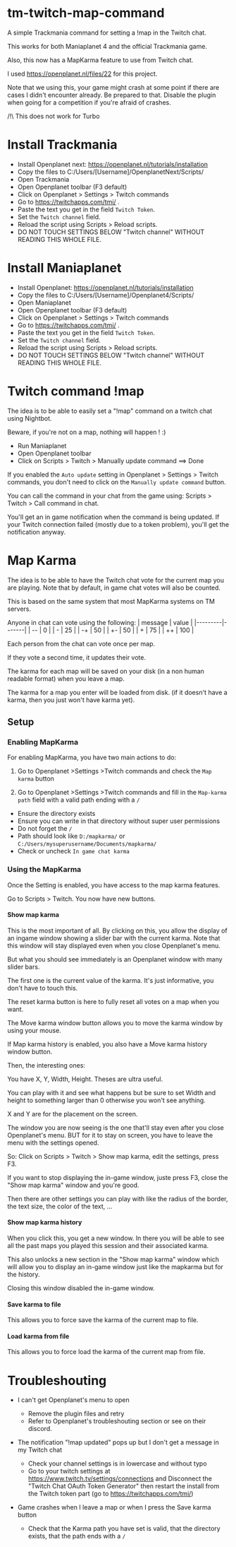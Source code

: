 # tm-twitch-map-command
A simple Trackmania command for setting a !map in the Twitch chat.

This works for both Maniaplanet 4 and the official Trackmania game.

Also, this now has a MapKarma feature to use from Twitch chat.

I used https://openplanet.nl/files/22 for this project.

Note that we using this, your game might crash at some point if there are cases I didn't encounter already. Be prepared to that. Disable the plugin when going for a competition if you're afraid of crashes.

/!\ This does not work for Turbo

# Install Trackmania

- Install Openplanet next: https://openplanet.nl/tutorials/installation
- Copy the files to C:/Users/[Username]/OpenplanetNext/Scripts/
- Open Trackmania
- Open Openplanet toolbar (F3 default)
- Click on Openplanet > Settings > Twitch commands
- Go to https://twitchapps.com/tmi/ .
- Paste the text you get in the field `Twitch Token`.
- Set the `Twitch channel` field.
- Reload the script using Scripts > Reload scripts.
- DO NOT TOUCH SETTINGS BELOW "Twitch channel" WITHOUT READING THIS WHOLE FILE.

# Install Maniaplanet

- Install Openplanet: https://openplanet.nl/tutorials/installation
- Copy the files to C:/Users/[Username]/Openplanet4/Scripts/
- Open Maniaplanet
- Open Openplanet toolbar (F3 default)
- Click on Openplanet > Settings > Twitch commands
- Go to https://twitchapps.com/tmi/ .
- Paste the text you get in the field `Twitch Token`.
- Set the `Twitch channel` field.
- Reload the script using Scripts > Reload scripts.
- DO NOT TOUCH SETTINGS BELOW "Twitch channel" WITHOUT READING THIS WHOLE FILE.

# Twitch command !map

The idea is to be able to easily set a "!map" command on a twitch chat using Nightbot.

Beware, if you're not on a map, nothing will happen ! :)

- Run Maniaplanet
- Open Openplanet toolbar
- Click on Scripts > Twitch > Manually update command
==> Done

If you enabled the `Auto update` setting in Openplanet > Settings > Twitch commands, you don't need to click on the `Manually update command` button.

You can call the command in your chat from the game using: Scripts > Twitch > Call command in chat.

You'll get an in game notification when the command is being updated. If your Twitch connection failed (mostly due to a token problem), you'll get the notification anyway.

# Map Karma

The idea is to be able to have the Twitch chat vote for the current map you are playing.
Note that by default, in game chat votes will also be counted.

This is based on the same system that most MapKarma systems on TM servers.

Anyone in chat can vote using the following:
| message | value |
|---------|-------|
| --      | 0     |
| -       | 25    |
| -+      | 50    |
| +-      | 50    |
| +       | 75    |
| ++      | 100   |

Each person from the chat can vote once per map.

If they vote a second time, it updates their vote.

The karma for each map will be saved on your disk (in a non human readable format) when you leave a map.

The karma for a map you enter will be loaded from disk. (if it doesn't have a karma, then you just won't have karma yet).

## Setup

### Enabling MapKarma

For enabling MapKarma, you have two main actions to do:

1. Go to Openplanet >Settings >Twitch commands and check the `Map karma` button

2. Go to Openplanet >Settings >Twitch commands and fill in the `Map-karma path` field with a valid path ending with a `/`
- Ensure the directory exists
- Ensure you can write in that directory without super user permissions
- Do not forget the `/`
- Path should look like `D:/mapkarma/` or `C:/Users/mysuperusername/Documents/mapkarma/`
- Check or uncheck `In game chat karma`

### Using the MapKarma

Once the Setting is enabled, you have access to the map karma features.

Go to Scripts > Twitch. You now have new buttons.

#### Show map karma

This is the most important of all. By clicking on this, you allow the display of an ingame window showing a slider bar with the current karma. Note that this window will stay displayed even when you close Openplanet's menu.

But what you should see immediately is an Openplanet window with many slider bars.

The first one is the current value of the karma. It's just informative, you don't have to touch this.

The reset karma button is here to fully reset all votes on a map when you want.

The Move karma window button allows you to move the karma window by using your mouse.

If Map karma history is enabled, you also have a Move karma history window button.

Then, the interesting ones:

You have X, Y, Width, Height. Theses are ultra useful.

You can play with it and see what happens but be sure to set Width and height to something larger than 0 otherwise you won't see anything.

X and Y are for the placement on the screen.

The window you are now seeing is the one that'll stay even after you close Openplanet's menu. BUT for it to stay on screen, you have to leave the menu with the settings opened.

So: Click on Scripts > Twitch > Show map karma, edit the settings, press F3.

If you want to stop displaying the in-game window, juste press F3, close the "Show map karma" window and you're good.

Then there are other settings you can play with like the radius of the border, the text size, the color of the text, ...

#### Show map karma history

When you click this, you get a new window. In there you will be able to see all the past maps you played this session and their associated karma.

This also unlocks a new section in the "Show map karma" window which will allow you to display an in-game window just like the mapkarma but for the history.

Closing this window disabled the in-game window.

#### Save karma to file

This allows you to force save the karma of the current map to file.

#### Load karma from file

This allows you to force load the karma of the current map from file.

# Troubleshouting

- I can't get Openplanet's menu to open
  - Remove the plugin files and retry
  - Refer to Openplanet's troubleshouting section or see on their discord.

- The notification "!map updated" pops up but I don't get a message in my Twitch chat
  - Check your channel settings is in lowercase and without typo
  - Go to your twitch settings at https://www.twitch.tv/settings/connections and Disconnect the "Twitch Chat OAuth Token Generator" then restart the install from the Twitch token part (go to https://twitchapps.com/tmi/)

- Game crashes when I leave a map or when I press the Save karma button
  - Check that the Karma path you have set is valid, that the directory exists, that the path ends with a `/`
